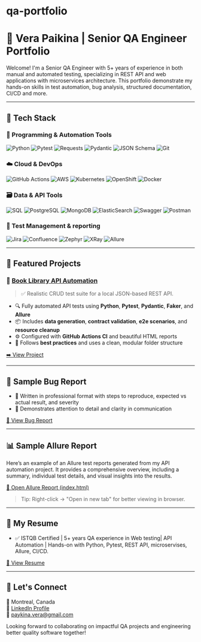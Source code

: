 # qa-portfolio
# 🎯 Vera Paikina | Senior QA Engineer Portfolio 

Welcome! I'm a Senior QA Engineer with 5+ years of experience in both manual and automated testing, specializing in REST API and web applications with microservices architecture.
This portfolio demonstrate my hands-on skills in test automation, bug analysis, structured documentation, CI/CD and more.

---

## 🚀 Tech Stack

### 🔹 Programming & Automation Tools
![Python](https://img.shields.io/badge/Python-3670A0?style=for-the-badge&logo=python&logoColor=ffdd54)
![Pytest](https://img.shields.io/badge/Pytest-3776AB?style=for-the-badge&logo=pytest&logoColor=white)
![Requests](https://img.shields.io/badge/Requests-005571?style=for-the-badge&logo=python&logoColor=white)
![Pydantic](https://img.shields.io/badge/Pydantic-158EB5?style=for-the-badge&logo=python&logoColor=white)
![JSON Schema](https://img.shields.io/badge/JSON--Schema-5E5C5C?style=for-the-badge&logo=json&logoColor=white)
![Git](https://img.shields.io/badge/Git-F05032?style=for-the-badge&logo=git&logoColor=white)

### ☁️ Cloud & DevOps
![GitHub Actions](https://img.shields.io/badge/GitHub--Actions-2088FF?style=for-the-badge&logo=githubactions&logoColor=white)
![AWS](https://img.shields.io/badge/AWS-232F3E?style=for-the-badge&logo=amazonaws&logoColor=white)
![Kubernetes](https://img.shields.io/badge/Kubernetes-326CE5?style=for-the-badge&logo=kubernetes&logoColor=white)
![OpenShift](https://img.shields.io/badge/OpenShift-E00B1C?style=for-the-badge&logo=redhatopenshift&logoColor=white)
![Docker](https://img.shields.io/badge/Docker-2496ED?style=for-the-badge&logo=docker&logoColor=white)


### 🗃️ Data & API Tools
![SQL](https://img.shields.io/badge/SQL-4479A1?style=for-the-badge&logo=sqlite&logoColor=white)
![PostgreSQL](https://img.shields.io/badge/PostgreSQL-336791?style=for-the-badge&logo=postgresql&logoColor=white)
![MongoDB](https://img.shields.io/badge/MongoDB-4EA94B?style=for-the-badge&logo=mongodb&logoColor=white)
![ElasticSearch](https://img.shields.io/badge/ElasticSearch-005571?style=for-the-badge&logo=elasticsearch&logoColor=white)
![Swagger](https://img.shields.io/badge/Swagger-85EA2D?style=for-the-badge&logo=swagger&logoColor=black)
![Postman](https://img.shields.io/badge/Postman-FF6C37?style=for-the-badge&logo=postman&logoColor=white)


### 📁 Test Management & reporting
![Jira](https://img.shields.io/badge/Jira-0052CC?style=for-the-badge&logo=jira&logoColor=white)
![Confluence](https://img.shields.io/badge/Confluence-172B4D?style=for-the-badge&logo=confluence&logoColor=white)
![Zephyr](https://img.shields.io/badge/Zephyr-233659?style=for-the-badge&logo=zephyr&logoColor=white)
![XRay](https://img.shields.io/badge/XRay-68BC71?style=for-the-badge&logo=data:image/svg+xml;base64,PHN2ZyB4bWxucz0iaHR0cDovL3d3dy53My5vcmcvMjAwMC9zdmciIHdpZHRoPSIxNiIgaGVpZ2h0PSIxNiI+PHJlY3Qgd2lkdGg9IjE2IiBoZWlnaHQ9IjE2IiBmaWxsPSIjNjhCQzcxIi8+PC9zdmc+)
![Allure](https://img.shields.io/badge/Allure-333333?style=for-the-badge&logo=allure&logoColor=white)

---

## 📌 Featured Projects

### 🔹 [Book Library API Automation](https://github.com/vpaikina/book-library-api-tests)

> ✅ Realistic CRUD test suite for a local JSON-based REST API.

- 🔍 Fully automated API tests using **Python**, **Pytest**, **Pydantic**, **Faker**, and **Allure**
- 📦 Includes **data generation**, **contract validation**, **e2e scenarios**, and **resource cleanup**
- ⚙️ Configured with **GitHub Actions CI** and beautiful HTML reports
- 📘 Follows **best practices** and uses a clean, modular folder structure

[➡️ View Project](https://github.com/vpaikina/book-library-api-tests)

---

## 🧪 Sample Bug Report

- 📝 Written in professional format with steps to reproduce, expected vs actual result, and severity
- 🎯 Demonstrates attention to detail and clarity in communication

[📂 View Bug Report](https://github.com/vpaikina/qa-portfolio/blob/main/bug%20report.md)

---


## 📊 Sample Allure Report

Here’s an example of an Allure test reports generated from my API automation project. It provides a comprehensive overview, including a summary, individual test details, and visual insights into the results.

[📁 Open Allure Report (index.html)](./allure-report-example/index.html)

> Tip: Right-click → "Open in new tab" for better viewing in browser.

---

## 🧾 My Resume 

- ✅ ISTQB Certified | 5+ years QA experience in Web testing| API Automation | Hands-on with Python, Pytest, REST API, microservises, Allure, CI/CD.

[📄 View Resume](https://github.com/vpaikina/qa-portfolio/blob/main/resume.md)

---

## 🤝 Let's Connect

📍 Montreal, Canada  
🔗 [LinkedIn Profile](https://www.linkedin.com/in/vera-paykina-qa/)  
📧 paykina.vera@gmail.com

Looking forward to collaborating on impactful QA projects and engineering better quality software together!

